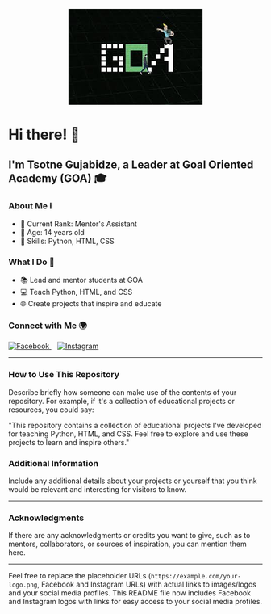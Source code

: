 <p align="center">
  <img src="image_2024-07-23_121303924.png" alt="GOA Logo">
</p>

# Hi there! 👋

## I'm Tsotne Gujabidze, a Leader at Goal Oriented Academy (GOA) 🎓

### About Me ℹ️
- 🌟 Current Rank: Mentor's Assistant
- 🎂 Age: 14 years old
- 🚀 Skills: Python, HTML, CSS

### What I Do 🌟
- 📚 Lead and mentor students at GOA
- 💻 Teach Python, HTML, and CSS
- 🌐 Create projects that inspire and educate

### Connect with Me 🌍
<p align="left">
  <a href="https://www.facebook.com/cotne.gujabidze.9/">
    <img src="https://upload.wikimedia.org/wikipedia/commons/5/51/Facebook_f_logo_%282019%29.svg" height="30" alt="Facebook">
  </a>&nbsp;&nbsp;
  <a href="https://www.instagram.com/ajugstar/">
    <img src="https://upload.wikimedia.org/wikipedia/commons/a/a5/Instagram_icon.png" height="30" alt="Instagram">
  </a>
</p>

---

### How to Use This Repository

Describe briefly how someone can make use of the contents of your repository. For example, if it's a collection of educational projects or resources, you could say:

"This repository contains a collection of educational projects I've developed for teaching Python, HTML, and CSS. Feel free to explore and use these projects to learn and inspire others."

### Additional Information

Include any additional details about your projects or yourself that you think would be relevant and interesting for visitors to know.

---

### Acknowledgments

If there are any acknowledgments or credits you want to give, such as to mentors, collaborators, or sources of inspiration, you can mention them here.

---

Feel free to replace the placeholder URLs (`https://example.com/your-logo.png`, Facebook and Instagram URLs) with actual links to images/logos and your social media profiles. This README file now includes Facebook and Instagram logos with links for easy access to your social media profiles.
